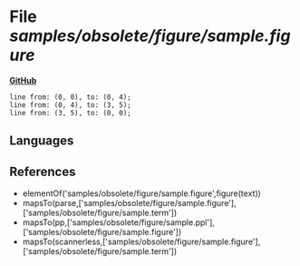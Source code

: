 # File _samples/obsolete/figure/sample.figure_
**[GitHub](https://github.com/softlang/yas/blob/master/samples/obsolete/figure/sample.figure)**
```
line from: (0, 0), to: (0, 4);
line from: (0, 4), to: (3, 5);
line from: (3, 5), to: (0, 0);
```

## Languages

## References
* elementOf('samples/obsolete/figure/sample.figure',figure(text))
* mapsTo(parse,['samples/obsolete/figure/sample.figure'],['samples/obsolete/figure/sample.term'])
* mapsTo(pp,['samples/obsolete/figure/sample.ppl'],['samples/obsolete/figure/sample.figure'])
* mapsTo(scannerless,['samples/obsolete/figure/sample.figure'],['samples/obsolete/figure/sample.term'])

